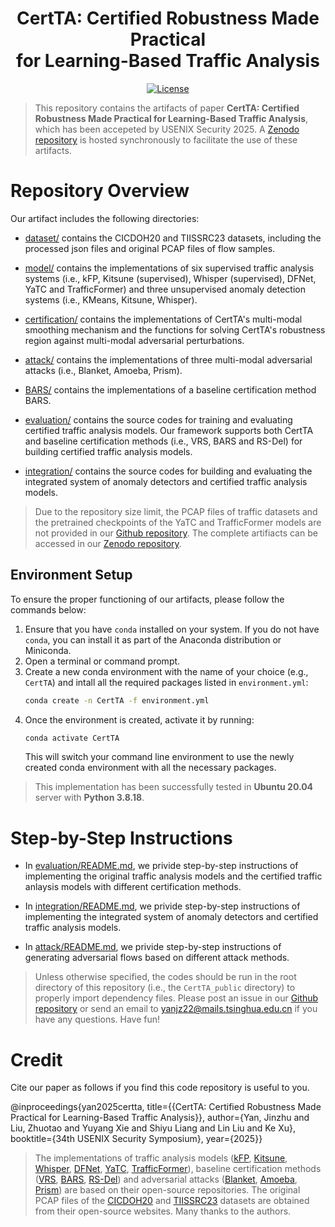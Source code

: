 <div align="center">

<h1 >CertTA: Certified Robustness Made Practical <br>for Learning-Based Traffic Analysis</h1>

[![License](https://img.shields.io/github/license/CBackyx/RingSG)](https://opensource.org/licenses/MIT)
<!-- [![ePrint]()]() -->

</div>

> This repository contains the artifacts of paper **CertTA: Certified Robustness Made Practical for Learning-Based Traffic Analysis**, which has been accepeted by USENIX Security 2025. A [Zenodo repository](https://zenodo.org/records/15580293?preview=1&token=eyJhbGciOiJIUzUxMiJ9.eyJpZCI6Ijc0ZTYzZmUwLTVlYjQtNDZmOS1iNzM2LTkzZmRmMTAzM2ZlOCIsImRhdGEiOnt9LCJyYW5kb20iOiI5ZTNhYWRlYjBhOTI1ODc2ZDdlNDZlNmM5NDhiZTY4NiJ9.4JTcwwJq-2y3GQIsXA4sEMCbY98XN_HqBM6ws93WXXG3fsCWLH9OlVID2bK8w9RjzRG0kWZrFJmyeU5NGO8lVA) is hosted synchronously to facilitate the use of these artifacts.

# Repository Overview

Our artifact includes the following directories: 

* [dataset/](https://github.com/InspiringGroup-Lab/CertTA/tree/main/dataset) contains the CICDOH20 and TIISSRC23 datasets, including the processed json files and original PCAP files of flow samples.

* [model/](https://github.com/InspiringGroup-Lab/CertTA/tree/main/model) contains the implementations of six supervised traffic analysis systems (i.e., kFP, Kitsune (supervised), Whisper (supervised), DFNet, YaTC and TrafficFormer) and three unsupervised anomaly detection systems (i.e., KMeans, Kitsune, Whisper).

* [certification/](https://github.com/InspiringGroup-Lab/CertTA/tree/main/certification) contains the implementations of CertTA's multi-modal smoothing mechanism and the functions for solving CertTA's robustness region against multi-modal adversarial perturbations. 

* [attack/](https://github.com/InspiringGroup-Lab/CertTA/tree/main/attack) contains the implementations of three multi-modal adversarial attacks (i.e., Blanket, Amoeba, Prism).

* [BARS/](https://github.com/InspiringGroup-Lab/CertTA/tree/main/BARS) contains the implementations of a baseline certification method BARS.

* [evaluation/](https://github.com/InspiringGroup-Lab/CertTA/tree/main/evaluation) contains the source codes for training and evaluating certified traffic analysis models. Our framework supports both CertTA and baseline certification methods (i.e., VRS, BARS and RS-Del) for building certified traffic analysis models.

* [integration/](https://github.com/InspiringGroup-Lab/CertTA/tree/main/integration) contains the source codes for building and evaluating the integrated system of anomaly detectors and certified traffic analysis models.

> Due to the repository size limit, the PCAP files of traffic datasets and the pretrained checkpoints of the YaTC and TrafficFormer models are not provided in our [Github repository](https://github.com/InspiringGroup-Lab/CertTA). The complete artifiacts can be accessed in our [Zenodo repository](https://zenodo.org/records/15580293?preview=1&token=eyJhbGciOiJIUzUxMiJ9.eyJpZCI6Ijc0ZTYzZmUwLTVlYjQtNDZmOS1iNzM2LTkzZmRmMTAzM2ZlOCIsImRhdGEiOnt9LCJyYW5kb20iOiI5ZTNhYWRlYjBhOTI1ODc2ZDdlNDZlNmM5NDhiZTY4NiJ9.4JTcwwJq-2y3GQIsXA4sEMCbY98XN_HqBM6ws93WXXG3fsCWLH9OlVID2bK8w9RjzRG0kWZrFJmyeU5NGO8lVA).

## Environment Setup

To ensure the proper functioning of our artifacts, please follow the commands below:

1. Ensure that you have `conda` installed on your system. If you do not have `conda`, you can install it as part of the Anaconda distribution or Miniconda.
2. Open a terminal or command prompt.
3. Create a new conda environment with the name of your choice (e.g., `CertTA`) and intall all the required packages listed in `environment.yml`:
   ```bash
   conda create -n CertTA -f environment.yml
   ```
4. Once the environment is created, activate it by running:
   ```bash
   conda activate CertTA
   ```
   This will switch your command line environment to use the newly created conda environment with all the necessary packages.

> This implementation has been successfully tested in **Ubuntu 20.04** server with **Python 3.8.18**.

# Step-by-Step Instructions

* In [evaluation/README.md](https://github.com/InspiringGroup-Lab/CertTA/tree/main/evaluation#readme), we privide step-by-step instructions of implementing the original traffic analysis models and the certified traffic anlaysis models with different certification methods.

* In [integration/README.md](https://github.com/InspiringGroup-Lab/CertTA/tree/main/integration#readme), we privide step-by-step instructions of implementing the integrated system of anomaly detectors and certified traffic analysis models.

* In [attack/README.md](https://github.com/InspiringGroup-Lab/CertTA/tree/main/attack#readme), we privide step-by-step instructions of generating adversarial flows based on different attack methods.


> Unless otherwise specified, the codes should be run in the root directory of this repository (i.e., the `CertTA_public` directory) to properly import dependency files. Please post an issue in our [Github repository](https://github.com/InspiringGroup-Lab/CertTA) or send an email to [yanjz22@mails.tsinghua.edu.cn](yanjz22@mails.tsinghua.edu.cn) if you have any questions. Have fun!

# Credit

Cite our paper as follows if you find this code repository is useful to you. 

@inproceedings{yan2025certta,  title={{CertTA: Certified Robustness Made Practical for Learning-Based Traffic Analysis}}, author={Yan, Jinzhu and Liu, Zhuotao and Yuyang Xie and Shiyu Liang and Lin Liu and Ke Xu}, booktitle={34th USENIX Security Symposium}, year={2025}}

> The implementations of traffic analysis models ([kFP](https://github.com/jhayes14/k-FP), [Kitsune](https://github.com/ymirsky/Kitsune-py/tree/master), [Whisper](https://github.com/fuchuanpu/Whisper), [DFNet](https://github.com/deep-fingerprinting/df), [YaTC](https://github.com/NSSL-SJTU/YaTC), [TrafficFormer](https://github.com/IDP-code/TrafficFormer)), baseline certification methods ([VRS](https://github.com/locuslab/smoothing), [BARS](https://github.com/KaiWangGitHub/BARS), [RS-Del](https://github.com/Dovermore/randomized-deletion)) and adversarial attacks ([Blanket](https://github.com/SPIN-UMass/BLANKET), [Amoeba](https://github.com/Mobile-Intelligence-Lab/Amoeba), [Prism](https://github.com/SecTeamPolaris/Prism)) are based on their open-source repositories. The original PCAP files of the [CICDOH20](https://www.unb.ca/cic/datasets/dohbrw-2020.html) and [TIISSRC23](https://www.kaggle.com/datasets/daniaherzalla/tii-ssrc-23) datasets are obtained from their open-source websites. Many thanks to the authors.